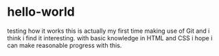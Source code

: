 # hello-world
testing how it works
this is actually my first time making use of Git and i think i find it interesting.
with basic knowledge in HTML and CSS i hope i can make reasonable progress with this.
